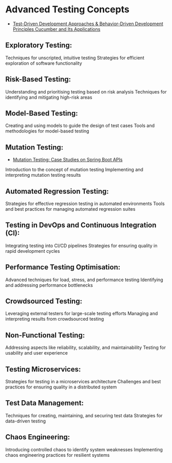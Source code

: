# Advanced Testing Concepts
- [Test-Driven Development Approaches & Behavior-Driven Development Principles Cucumber and Its Applications](https://youtu.be/_reKcWXXbfE?feature=shared)

## Exploratory Testing:

Techniques for unscripted, intuitive testing
Strategies for efficient exploration of software functionality

## Risk-Based Testing:

Understanding and prioritising testing based on risk analysis
Techniques for identifying and mitigating high-risk areas

## Model-Based Testing:

Creating and using models to guide the design of test cases
Tools and methodologies for model-based testing

## Mutation Testing:

- [Mutation Testing: Case Studies on Spring Boot APIs](https://youtu.be/88fDcPurp-Y?si=CIw-Xc4BFuCGG53o)

Introduction to the concept of mutation testing
Implementing and interpreting mutation testing results

## Automated Regression Testing:

Strategies for effective regression testing in automated environments
Tools and best practices for managing automated regression suites

## Testing in DevOps and Continuous Integration (CI):

Integrating testing into CI/CD pipelines
Strategies for ensuring quality in rapid development cycles

## Performance Testing Optimisation:

Advanced techniques for load, stress, and performance testing
Identifying and addressing performance bottlenecks

## Crowdsourced Testing:

Leveraging external testers for large-scale testing efforts
Managing and interpreting results from crowdsourced testing

## Non-Functional Testing:

Addressing aspects like reliability, scalability, and maintainability
Testing for usability and user experience

## Testing Microservices:

Strategies for testing in a microservices architecture
Challenges and best practices for ensuring quality in a distributed system

## Test Data Management:

Techniques for creating, maintaining, and securing test data
Strategies for data-driven testing

## Chaos Engineering:

Introducing controlled chaos to identify system weaknesses
Implementing chaos engineering practices for resilient systems